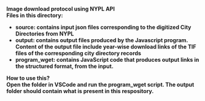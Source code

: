<b> Image download protocol using NYPL API </b> <br>
<b> Files in this directory: <b> <br>
- source: contains input json files corresponding to the digitized City Directories from NYPL
- output: contains output files produced by the Javascript program. Content of the output file include year-wise download links of the TIF files of the corresponding city directory records
- program_wget: contains JavaScript code that produces output links in the structured format, from the input.

<b> How to use this? <b> <br>
Open the folder in VSCode and run the program_wget script. The output folder should contain what is present in this respository.
